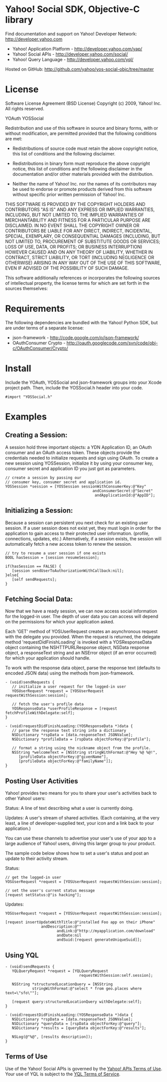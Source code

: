 Yahoo! Social SDK, Objective-C library
=================

Find documentation and support on Yahoo! Developer Network: http://developer.yahoo.com

 * Yahoo! Application Platform - http://developer.yahoo.com/yap/
 * Yahoo! Social APIs - http://developer.yahoo.com/social/
 * Yahoo! Query Language - http://developer.yahoo.com/yql/

Hosted on GitHub: http://github.com/yahoo/yos-social-objc/tree/master

License
=======

Software License Agreement (BSD License)
Copyright (c) 2009, Yahoo! Inc.
All rights reserved.
 
YOAuth
YOSSocial
 
Redistribution and use of this software in source and binary forms, with
or without modification, are permitted provided that the following
conditions are met:
 
* Redistributions of source code must retain the above
  copyright notice, this list of conditions and the
  following disclaimer.
 
* Redistributions in binary form must reproduce the above
  copyright notice, this list of conditions and the
  following disclaimer in the documentation and/or other
  materials provided with the distribution.
 
* Neither the name of Yahoo! Inc. nor the names of its
  contributors may be used to endorse or promote products
  derived from this software without specific prior
  written permission of Yahoo! Inc.
 
THIS SOFTWARE IS PROVIDED BY THE COPYRIGHT HOLDERS AND CONTRIBUTORS "AS IS"
AND ANY EXPRESS OR IMPLIED WARRANTIES, INCLUDING, BUT NOT LIMITED TO, THE
IMPLIED WARRANTIES OF MERCHANTABILITY AND FITNESS FOR A PARTICULAR PURPOSE ARE
DISCLAIMED. IN NO EVENT SHALL THE COPYRIGHT OWNER OR CONTRIBUTORS BE LIABLE
FOR ANY DIRECT, INDIRECT, INCIDENTAL, SPECIAL, EXEMPLARY, OR CONSEQUENTIAL
DAMAGES (INCLUDING, BUT NOT LIMITED TO, PROCUREMENT OF SUBSTITUTE GOODS OR
SERVICES; LOSS OF USE, DATA, OR PROFITS; OR BUSINESS INTERRUPTION) HOWEVER
CAUSED AND ON ANY THEORY OF LIABILITY, WHETHER IN CONTRACT, STRICT LIABILITY,
OR TORT (INCLUDING NEGLIGENCE OR OTHERWISE) ARISING IN ANY WAY OUT OF THE USE
OF THIS SOFTWARE, EVEN IF ADVISED OF THE POSSIBILITY OF SUCH DAMAGE.

This software additionally references or incorporates the following sources
of intellectual property, the license terms for which are set forth
in the sources themselves:

Requirements
============

The following dependencies are bundled with the Yahoo! Python SDK, but are under
terms of a separate license:

 * json-framework - http://code.google.com/p/json-framework/
 * OAuthConsumer Crypto - http://oauth.googlecode.com/svn/code/obj-c/OAuthConsumer/Crypto/


Install
=======

Include the YOAuth, YOSSocial and json-framework groups into your Xcode project path. 
Then, include the YOSSocial.h header into your code.

    #import "YOSSocial.h" 


Examples
========

## Creating a Session:

A session hold three important objects: a YDN Application ID, an OAuth 
consumer and an OAuth access token. These objects provide the 
credentials needed to initialize requests and sign using OAuth. To create a 
new session using YOSSession, initialize it by using your consumer 
key, consumer secret and application ID you just got as parameters.

	// create a session by passing our   
	// consumer key, consumer secret and application id.  
	YOSSession *session = [YOSSession sessionWithConsumerKey:@"Key"  
	                                       andConsumerSecret:@"Secret"  
	                                        andApplicationId:@"AppID"];

## Initializing a Session:

Because a session can persistent you next check for an existing user session. 
If a user session does not exist yet, they must login in order for the 
application to gain access to their protected user information. (profile, 
connections, updates, etc.) Alternatively, if a session exists, the session 
will automatically fetch a new access token to renew the session.

	// try to resume a user session if one exists  
	BOOL hasSession = [session resumeSession];  
	
	if(hasSession == FALSE) {  
	   [session sendUserToAuthorizationWithCallback:nil];  
	}else{  
	   [self sendRequests];  
	}


## Fetching Social Data:

Now that we have a ready session, we can now access social information for 
the logged-in user. The depth of user data you can access will depend on 
the permissions for which your application asked.

Each 'GET' method of YOSUserRequest creates an asynchronous request with the 
delegate you provided. When the request is returned, the delegate method 
'requestDidFinishLoading' is invoked with a YOSResponseData object containing 
the NSHTTPURLResponse object, NSData response object, a responseText string 
and an NSError object (if an error occurred) for which your application should handle.

To work with the response data object, parse the response text 
(defaults to encoded JSON data) using the methods from json-framework.

	- (void)sendRequests {
	   // initialize a user request for the logged-in user   
	   YOSUserRequest *request = [YOSUserRequest requestWithSession:session];
	   
	   // fetch the user's profile data
	   YOSResponseData *userProfileResponse = [request fetchProfileWithDelegate:self];
	}

	- (void)requestDidFinishLoading:(YOSResponseData *)data {
	   // parse the response text string into a dictionary
	   NSDictionary *rspData = [data.responseText JSONValue];
	   NSDictionary *profileData = [rspData objectForKey:@"profile"];
	   
  	   // format a string using the nickname object from the profile.
  	   NSString *welcomeText = [NSString stringWithFormat:@"Hey %@ %@!", 
	      [profileData objectForKey:@"givenName"],
	      [profileData objectForKey:@"familyName"]];
	}

## Posting User Activities

Yahoo! provides two means for you to share your user's activities back to other Yahoo! users:

Status: A line of text describing what a user is currently doing.

Updates: A user's stream of shared activities. (Each containing, at the very least, a 
line of developer-supplied text, your icon and a link back to your application.)

You can use these channels to advertise your user's use of your app to a 
large audience of Yahoo! users, driving this larger group to your product.

The sample code below shows how to set a user's status and post an update 
to their activity stream.

Status:

	// get the logged-in user
	YOSUserRequest *request = [YOSUserRequest requestWithSession:session];
   
	// set the user's current status message
	[request setStatus:@"is hacking"];

Updates:

	YOSUserRequest *request = [YOSUserRequest requestWithSession:session];
	
	[request insertUpdateWithTitle:@"installed Foo app on their iPhone" 
                    andDescription:@""
                           andLink:@"http://myapplication.com/download"
                           andDate:nil 
                           andSuid:[request generateUniqueSuid]];

## Using YQL

	- (void)sendRequests {  
	   YQLQueryRequest *request = [YQLQueryRequest   
	                                 requestWithSession:self.session];  
	   
	   NSString *structuredLocationQuery = [NSString   
	            stringWithFormat:@"select * from geo.places where text=\"sfo\""];  
	   
	   [request query:structuredLocationQuery withDelegate:self];  
	}  
  
	- (void)requestDidFinishLoading:(YOSResponseData *)data {  
	   NSDictionary *rspData = [data.responseText JSONValue];  
	   NSDictionary *queryData = [rspData objectForKey:@"query"];  
	   NSDictionary *results = [queryData objectForKey:@"results"];  
	   
	   NSLog(@"%@", [results description]);  
	}
	
## Terms of Use

Use of the Yahoo! Social APIs is governed by the [Yahoo! APIs Terms of Use](http://developer.yahoo.com/terms/).
Your use of YQL is subject to the [YQL Terms of Service](http://info.yahoo.com/legal/us/yahoo/yql/yql-4307.html).